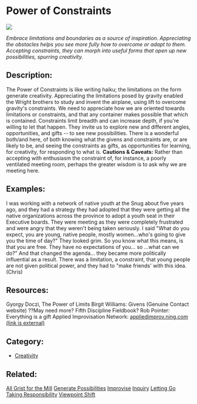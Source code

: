 # Power of Constraints

![](http://groupworksdeck.org/sites/default/files/styles/large/public/upload/patterns/bonsai_5524991164_99ffcc6afb_b_large.jpg?itok=VjqAowCr)

_Embrace limitations and boundaries as a source of inspiration. Appreciating the obstacles helps you see more fully how to overcome or adapt to them. Accepting constraints, they can morph into useful forms that open up new possibilities, spurring creativity._

## Description:

The Power of Constraints is like writing haiku; the limitations on the form generate creativity. Appreciating the limitations posed by gravity enabled the Wright brothers to study and invent the airplane, using lift to overcome gravity's constraints. We need to appreciate how we are oriented towards limitations or constraints, and that any container makes possible that which is contained. Constraints limit breadth and can increase depth, if you're willing to let that happen. They invite us to explore new and different angles, opportunities, and gifts -- to see new possibilities. There is a wonderful both/and here, of both knowing what the givens and constraints are, or are likely to be, and seeing the constraints as gifts, as opportunities for learning, for creativity, for responding to what is. **Cautions & Caveats:** Rather than accepting with enthusiasm the constraint of, for instance, a poorly ventilated meeting room, perhaps the greater wisdom is to ask why we are meeting here.

## Examples:
I was working with a network of native youth at the Snug about five years ago, and they had a strategy they had adopted that they were getting all the native organizations across the province to adopt a youth seat in their Executive boards. They were meeting as they were completely frustrated and were angry that they weren't being taken seriously. I said "What do you expect, you are young, native people, mostly women...who's going to give you the time of day?" They looked grim. So you know what this means, is that you are free. They have no expectations of you... so ...what can we do?" And that changed the agenda... they became more politically influential as a result. There was a limitation, a constraint, that young people are not given political power, and they had to "make friends' with this idea. (Chris)

## Resources:
Gyorgy Doczi, The Power of Limits Birgit Williams: Givens (Genuine Contact website) ??May need more? Fifth Discipline Fieldbook? Rob Pointer: Everything is a gift Applied Improvisation Network: [appliedimprov.ning.com<span class="ext"> <span class="element-invisible">(link is external)</span></span>](http://appliedimprov.ning.com/)

## Category:
*   [Creativity](http://groupworksdeck.org/category/creativity)


## Related:
[All Grist for the Mill](http://groupworksdeck.org/patterns/All_Grist_for_the_Mill)
[Generate Possibilities](http://groupworksdeck.org/patterns/Generate_Possibilities)
[Improvise](http://groupworksdeck.org/patterns/Improvise)
[Inquiry](http://groupworksdeck.org/patterns/Inquiry)
[Letting Go](http://groupworksdeck.org/patterns/Letting_Go)
[Taking Responsibility](http://groupworksdeck.org/patterns/Taking_Responsibility)
[Viewpoint Shift](http://groupworksdeck.org/patterns/Viewpoint_Shift)

